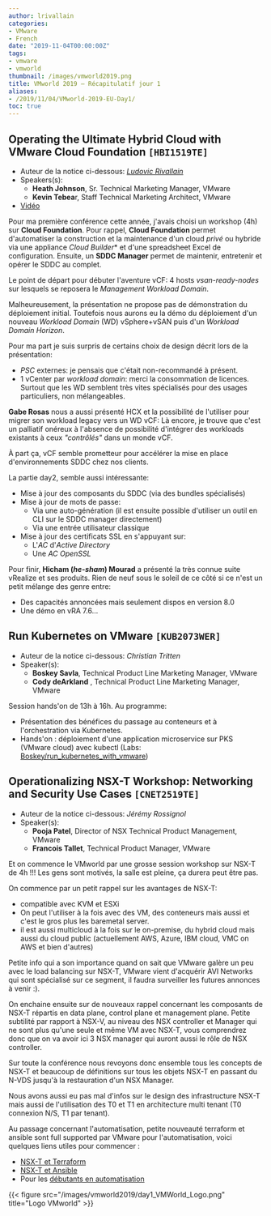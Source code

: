```yaml
---
author: lrivallain
categories:
- VMware
- French
date: "2019-11-04T00:00:00Z"
tags:
- vmware
- vmworld
thumbnail: /images/vmworld2019.png
title: VMworld 2019 – Récapitulatif jour 1
aliases: 
- /2019/11/04/VMworld-2019-EU-Day1/
toc: true
---
```


## Operating the Ultimate Hybrid Cloud with VMware Cloud Foundation `[HBI1519TE]`

* Auteur de la notice ci-dessous: *[Ludovic Rivallain](/about/#lrivallain)*
* Speakers(s):
  * **Heath Johnson**, Sr. Technical Marketing Manager, VMware
  * **Kevin Tebea**r, Staff Technical Marketing Architect, VMware
* [Vidéo](https://videos.vmworld.com/global/2019/videoplayer/29991)

Pour ma première conférence cette année, j'avais choisi un workshop (4h) sur **Cloud Foundation**. Pour rappel, **Cloud Foundation** permet d'automatiser la construction et la maintenance d'un cloud *privé* ou hybride via une appliance *Cloud Builder** et d'une spreadsheet Excel de configuration. Ensuite, un **SDDC Manager** permet de maintenir, entretenir et opérer le SDDC au complet.

Le point de départ pour débuter l'aventure vCF: 4 hosts *vsan-ready-nodes* sur lesquels se reposera le *Management Workload Domain*.

Malheureusement, la présentation ne propose pas de démonstration du déploiement initial. Toutefois nous aurons eu la démo du déploiement d'un nouveau *Workload Domain* (WD) vSphere+vSAN puis d'un *Workload Domain* *Horizon*.

Pour ma part je suis surpris de certains choix de design décrit lors de la présentation:

* *PSC* externes: je pensais que c'était non-recommandé à présent.
* 1 vCenter par *workload domain*: merci la consommation de licences. Surtout que les WD semblent très vites spécialisés pour des usages particuliers, non mélangeables.

**Gabe Rosas** nous a aussi présenté HCX et la possibilité de l'utiliser pour migrer son workload legacy vers un WD vCF: Là encore, je trouve que c'est un palliatif onéreux à l'absence de possibilité d'intégrer des workloads existants à ceux *"contrôlés"* dans un monde vCF.

À part ça, vCF semble prometteur pour accélérer la mise en place d'environnements SDDC chez nos clients.

La partie day2, semble aussi intéressante:

* Mise à jour des composants du SDDC (via des bundles spécialisés)
* Mise à jour de mots de passe:
  * Via une auto-génération (il est ensuite possible d'utiliser un outil en CLI sur le SDDC manager directement)
  * Via une entrée utilisateur classique
* Mise à jour des certificats SSL en s'appuyant sur:
  * L'*AC* d'*Active Directory*
  * Une *AC* *OpenSSL*

Pour finir, **Hicham (*he-sham*) Mourad** a présenté la très connue suite vRealize et ses produits. Rien de neuf sous le soleil de ce côté si ce n'est un petit mélange des genre entre:

* Des capacités annoncées mais seulement dispos en version 8.0
* Une démo en vRA 7.6…


## Run Kubernetes on VMware `[KUB2073WER]`


* Auteur de la notice ci-dessous: *Christian Tritten*
* Speaker(s):
  * **Boskey Savla**, Technical Product Line Marketing Manager, VMware
  * **Cody deArkland** , Technical Product Line Marketing Manager, VMware

Session hands'on de 13h à 16h. Au programme:

* Présentation des bénéfices du passage au conteneurs et à l'orchestration via Kubernetes.
* Hands'on : déploiement d'une application microservice sur PKS (VMware cloud) avec kubectl (Labs: [Boskey/run_kubernetes_with_vmware](https://github.com/Boskey/run_kubernetes_with_vmware/wiki))

## Operationalizing NSX-T Workshop: Networking and Security Use Cases `[CNET2519TE]`

* Auteur de la notice ci-dessous: *Jérémy Rossignol*
* Speaker(s):
  * **Pooja Patel**, Director of NSX Technical Product Management, VMware
  * **Francois Tallet**, Technical Product Manager, VMware

Et on commence le VMworld par une grosse session workshop sur NSX-T de 4h !!!
Les gens sont motivés, la salle est pleine, ça durera peut être pas.

On commence par un petit rappel sur les avantages de NSX-T:

* compatible avec KVM et ESXi
* On peut l'utiliser à la fois avec des VM, des conteneurs mais aussi et c'est le gros plus les baremetal server.
* il est aussi multicloud à la fois sur le on-premise, du hybrid cloud mais aussi du cloud public (actuellement AWS, Azure, IBM cloud, VMC on AWS et bien d'autres)

Petite info qui a son importance quand on sait que VMware galère un peu avec le load balancing sur NSX-T, VMware vient d'acquérir AVI Networks qui sont spécialisé sur ce segment, il faudra surveiller les futures annonces à venir :).

On enchaine ensuite sur de nouveaux rappel concernant les composants de NSX-T répartis en data plane, control plane et management plane.
Petite subtilité par rapport à NSX-V, au niveau des NSX controller et Manager qui ne sont plus qu'une seule et même VM avec NSX-T, vous comprendrez donc que on va avoir ici 3 NSX manager qui auront aussi le rôle de NSX controller.

Sur toute la conférence nous revoyons donc ensemble tous les concepts de NSX-T et beaucoup de définitions sur tous les objets NSX-T en passant du N-VDS jusqu'à la restauration d'un NSX Manager.

Nous avons aussi eu pas mal d'infos sur le design des infrastructure NSX-T mais aussi de l'utilisation des T0 et T1 en architecture multi tenant (T0 connexion N/S, T1 par tenant).

Au passage concernant l'automatisation, petite nouveauté terraform et ansible sont full supported par VMware pour l'automatisation, voici quelques liens utiles pour commencer :

* [NSX-T et Terraform](https://www.terraform.io/docs/providers/nsxt/index.html)
* [NSX-T et Ansible](https://github.com/vmware/ansible-for-nsxt)
* Pour les [débutants en automatisation](https://nsx.techzone.vmware.com)

{{< figure src="/images/vmworld2019/day1_VMWorld_Logo.png" title="Logo VMworld" >}}